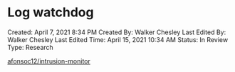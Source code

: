 # Log watchdog

Created: April 7, 2021 8:34 PM
Created By: Walker Chesley
Last Edited By: Walker Chesley
Last Edited Time: April 15, 2021 10:34 AM
Status: In Review
Type: Research

[afonsoc12/intrusion-monitor](https://github.com/afonsoc12/intrusion-monitor)